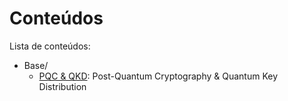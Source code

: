 # Conteúdos 

Lista de conteúdos:

- Base/
    - [PQC & QKD](./base/PQC-x-QKD.md): Post-Quantum Cryptography & Quantum Key Distribution